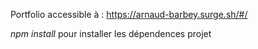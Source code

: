 Portfolio accessible à : https://arnaud-barbey.surge.sh/#/

*npm install* pour installer les dépendences projet
